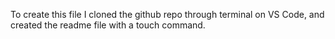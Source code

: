 To create this file I cloned the github repo through terminal on VS Code, and created the readme file with a touch command. 
